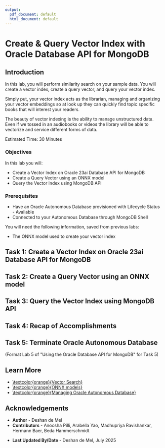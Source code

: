 ```yaml
---
output: 
  pdf_document: default
  html_document: default
---
```


# Create & Query Vector Index with Oracle Database API for MongoDB

## Introduction

In this lab, you will perform similarity search on your sample data. You will create a vector index, create a query vector, and query your vector index.

Simply put, your vector index acts as the librarian, managing and organizing your vector embeddings so at look up they can quickly find topic specific books that will interest your readers. 

The beauty of vector indexing is the ability to manage unstructured data. Even if we tossed in an audiobooks or videos the library will be able to vectorize and service different forms of data.

Estimated Time: 30 Minutes

### Objectives

In this lab you will:
* Create a Vector Index on Oracle 23ai Database API for MongoDB
* Create a Query Vector using an ONNX model
* Query the Vector Index using MongoDB API

### Prerequisites

* Have an Oracle Autonomous Database provisioned with Lifecycle Status - Available
* Connected to your Autonomous Database through MongoDB Shell

You will need the following information, saved from previous labs:
* The ONNX model used to create your vector index

## Task 1: Create a Vector Index on Oracle 23ai Database API for MongoDB

## Task 2: Create a Query Vector using an ONNX model

## Task 3: Query the Vector Index using MongoDB API

## Task 4: Recap of Accomplishments

## Task 5: Terminate Oracle Autonomous Database

(Format Lab 5 of "Using the Oracle Database API for MongoDB" for Task 5)

## Learn More

* [\textcolor{orange}{Vector Search}]()
* [\textcolor{orange}{ONNX models}]()
* [\textcolor{orange}{Managing Oracle Autonomous Database}](https://docs.oracle.com/en-us/iaas/exadata/doc/adb-managing-adb.html#GUID-A00BC3BB-3AE6-4FBF-AEAF-2D9C14CD1D9A)

## Acknowledgements

* **Author** - Deshan de Mel
* **Contributors** -  Anoosha Pilli, Arabella Yao, Madhupriya Ravishankar, Hermann Baer, Beda Hammerschmidt
- **Last Updated By/Date** - Deshan de Mel, July 2025
